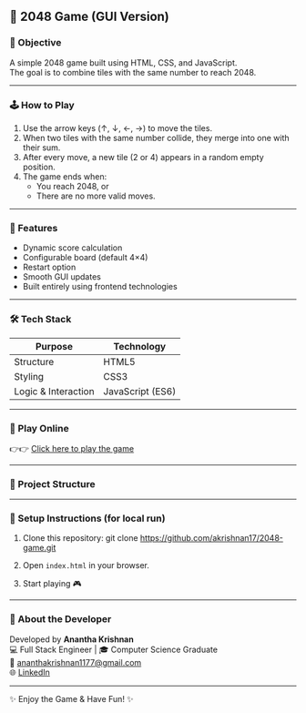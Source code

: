 ## 🧩 2048 Game (GUI Version)

### 🎯 Objective
A simple 2048 game built using HTML, CSS, and JavaScript.  
The goal is to combine tiles with the same number to reach 2048.

---

### 🕹️ How to Play
1. Use the arrow keys (↑, ↓, ←, →) to move the tiles.  
2. When two tiles with the same number collide, they merge into one with their sum.  
3. After every move, a new tile (2 or 4) appears in a random empty position.  
4. The game ends when:  
   - You reach 2048, or  
   - There are no more valid moves.

---

### 🧠 Features
- Dynamic score calculation  
- Configurable board (default 4×4)  
- Restart option  
- Smooth GUI updates  
- Built entirely using frontend technologies

---

### 🛠️ Tech Stack
| Purpose | Technology |
|----------|-------------|
| Structure | HTML5 |
| Styling | CSS3 |
| Logic & Interaction | JavaScript (ES6) |

---

### 🚀 Play Online
👉👉 [Click here to play the game](https://ananthakrishnan17.github.io/2048-game/)

---

### 📂 Project Structure

---

### 🔁 Setup Instructions (for local run)
1. Clone this repository:
git clone https://github.com/akrishnan17/2048-game.git

2. Open `index.html` in your browser.
3. Start playing 🎮

---

### 💬 About the Developer
Developed by **Anantha Krishnan**  
💻 Full Stack Engineer | 🎓 Computer Science Graduate  
📧 [ananthakrishnan1177@gmail.com](mailto:ananthakrishnan1177@gmail.com)  
🌐 [LinkedIn](https://www.linkedin.com/in/anantha-krishnan17)

---


✨ Enjoy the Game & Have Fun! ✨

